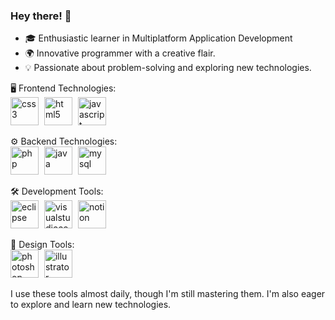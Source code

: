 ### Hey there! 👋
- 🎓 Enthusiastic learner in Multiplatform Application Development
- 🌍 Innovative programmer with a creative flair.
- 💡 Passionate about problem-solving and exploring new technologies.

🖥️ Frontend Technologies: <br>
<img src='https://cdn.jsdelivr.net/gh/devicons/devicon@latest/icons/html5/html5-original.svg' alt='css3' height='45' style='margin-right: 5px;'>
<img src='https://cdn.jsdelivr.net/gh/devicons/devicon/icons/css3/css3-original.svg' alt='html5' height='45' style='margin-right: 5px;'>
<img src='https://cdn.jsdelivr.net/gh/devicons/devicon/icons/javascript/javascript-plain.svg' alt='javascript' height='45' style='margin-right: 5px;'>

⚙️ Backend Technologies: <br>
<img src='https://cdn.jsdelivr.net/gh/devicons/devicon/icons/php/php-original.svg' alt='php' height='45' style='margin-right: 5px;'>
<img src='https://cdn.jsdelivr.net/gh/devicons/devicon/icons/java/java-original.svg' alt='java' height='45' style='margin-right: 5px;'>
<img src='https://cdn.jsdelivr.net/gh/devicons/devicon/icons/mysql/mysql-original.svg' alt='mysql' height='45' style='margin-right: 5px;'>

🛠️ Development Tools: <br>
<img src='https://cdn.jsdelivr.net/gh/devicons/devicon/icons/eclipse/eclipse-original.svg' alt='eclipse' height='45' style='margin-right: 5px;'>
<img src='https://cdn.jsdelivr.net/gh/devicons/devicon/icons/vscode/vscode-original.svg' alt='visualstudiocode' height='45' style='margin-right: 5px;'>
<img src='https://cdn.jsdelivr.net/gh/devicons/devicon/icons/notion/notion-original.svg' alt='notion' height='45' style='margin-right: 5px;'>

🎨 Design Tools: <br>
<img src='https://cdn.jsdelivr.net/gh/devicons/devicon/icons/photoshop/photoshop-plain.svg' alt='photoshop' height='45' style='margin-right: 5px;'>
<img src='https://cdn.jsdelivr.net/gh/devicons/devicon/icons/illustrator/illustrator-plain.svg' alt='illustrator' height='45' style='margin-right: 5px;'>

I use these tools almost daily, though I'm still mastering them. I'm also eager to explore and learn new technologies.
